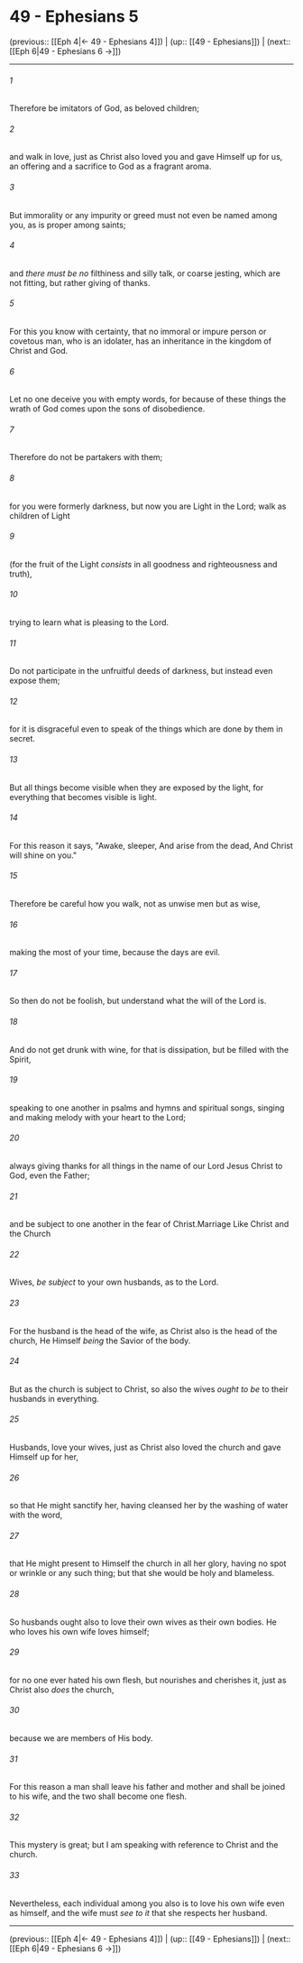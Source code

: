 # 49 - Ephesians 5

(previous:: [[Eph 4|← 49 - Ephesians 4]]) | (up:: [[49 - Ephesians]]) | (next:: [[Eph 6|49 - Ephesians 6 →]])

***


###### 1 
Therefore be imitators of God, as beloved children; 

###### 2 
and walk in love, just as Christ also loved you and gave Himself up for us, an offering and a sacrifice to God as a fragrant aroma. 

###### 3 
But immorality or any impurity or greed must not even be named among you, as is proper among saints; 

###### 4 
and _there must be no_ filthiness and silly talk, or coarse jesting, which are not fitting, but rather giving of thanks. 

###### 5 
For this you know with certainty, that no immoral or impure person or covetous man, who is an idolater, has an inheritance in the kingdom of Christ and God. 

###### 6 
Let no one deceive you with empty words, for because of these things the wrath of God comes upon the sons of disobedience. 

###### 7 
Therefore do not be partakers with them; 

###### 8 
for you were formerly darkness, but now you are Light in the Lord; walk as children of Light 

###### 9 
(for the fruit of the Light _consists_ in all goodness and righteousness and truth), 

###### 10 
trying to learn what is pleasing to the Lord. 

###### 11 
Do not participate in the unfruitful deeds of darkness, but instead even expose them; 

###### 12 
for it is disgraceful even to speak of the things which are done by them in secret. 

###### 13 
But all things become visible when they are exposed by the light, for everything that becomes visible is light. 

###### 14 
For this reason it says, "Awake, sleeper, And arise from the dead, And Christ will shine on you." 

###### 15 
Therefore be careful how you walk, not as unwise men but as wise, 

###### 16 
making the most of your time, because the days are evil. 

###### 17 
So then do not be foolish, but understand what the will of the Lord is. 

###### 18 
And do not get drunk with wine, for that is dissipation, but be filled with the Spirit, 

###### 19 
speaking to one another in psalms and hymns and spiritual songs, singing and making melody with your heart to the Lord; 

###### 20 
always giving thanks for all things in the name of our Lord Jesus Christ to God, even the Father; 

###### 21 
and be subject to one another in the fear of Christ.Marriage Like Christ and the Church 

###### 22 
Wives, _be subject_ to your own husbands, as to the Lord. 

###### 23 
For the husband is the head of the wife, as Christ also is the head of the church, He Himself _being_ the Savior of the body. 

###### 24 
But as the church is subject to Christ, so also the wives _ought to be_ to their husbands in everything. 

###### 25 
Husbands, love your wives, just as Christ also loved the church and gave Himself up for her, 

###### 26 
so that He might sanctify her, having cleansed her by the washing of water with the word, 

###### 27 
that He might present to Himself the church in all her glory, having no spot or wrinkle or any such thing; but that she would be holy and blameless. 

###### 28 
So husbands ought also to love their own wives as their own bodies. He who loves his own wife loves himself; 

###### 29 
for no one ever hated his own flesh, but nourishes and cherishes it, just as Christ also _does_ the church, 

###### 30 
because we are members of His body. 

###### 31 
For this reason a man shall leave his father and mother and shall be joined to his wife, and the two shall become one flesh. 

###### 32 
This mystery is great; but I am speaking with reference to Christ and the church. 

###### 33 
Nevertheless, each individual among you also is to love his own wife even as himself, and the wife must _see to it_ that she respects her husband.

***

(previous:: [[Eph 4|← 49 - Ephesians 4]]) | (up:: [[49 - Ephesians]]) | (next:: [[Eph 6|49 - Ephesians 6 →]])
